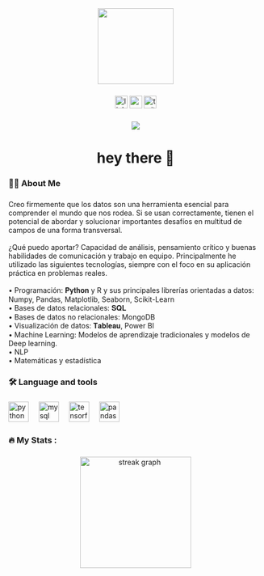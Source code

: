 <div align="center">
  <img height="150" src="https://camo.githubusercontent.com/62da68eb62b1e5f175f7d1f0191dd89a653d7908feb22d37d4a0ab07365d6791/68747470733a2f2f6d656469612e67697068792e636f6d2f6d656469612f4d3967624264396e6244724f5475314d71782f67697068792e676966"  />
</div>

###

<div align="center">
  <img src="https://img.shields.io/static/v1?message=LinkedIn&logo=linkedin&label=&color=0077B5&logoColor=white&labelColor=&style=for-the-badge" height="25" alt="linkedin logo"  />
  <img src="https://img.shields.io/static/v1?message=Youtube&logo=youtube&label=&color=FF0000&logoColor=white&labelColor=&style=for-the-badge" height="25" alt="youtube logo"  />
  <img src="https://img.shields.io/static/v1?message=Twitter&logo=twitter&label=&color=1DA1F2&logoColor=white&labelColor=&style=for-the-badge" height="25" alt="twitter logo"  />
</div>

###

<div align="center">
  <img src="https://visitor-badge.laobi.icu/badge?page_id=glorik189.glorik189&"  />
</div>

###

<h1 align="center">hey there 👋</h1>

###

<h3 align="left">👩‍💻  About Me</h3>

###

<p align="left">Creo firmemente que los datos son una herramienta esencial para comprender el mundo que nos rodea. Si se usan correctamente, tienen el potencial de abordar y solucionar importantes desafíos en multitud de campos de una forma transversal.<br><br>¿Qué puedo aportar? Capacidad de análisis, pensamiento crítico y buenas habilidades de comunicación y trabajo en equipo. Principalmente he utilizado las siguientes tecnologías, siempre con el foco en su aplicación práctica en problemas reales. <br><br>• Programación: 𝐏𝐲𝐭𝐡𝐨𝐧 y R y sus principales librerías orientadas a datos: Numpy, Pandas, Matplotlib, Seaborn, Scikit-Learn<br>• Bases de datos relacionales: 𝐒𝐐𝐋<br>• Bases de datos no relacionales: MongoDB<br>• Visualización de datos: 𝐓𝐚𝐛𝐥𝐞𝐚𝐮, Power BI <br>• Machine Learning: Modelos de aprendizaje tradicionales y modelos de Deep learning.<br>• NLP<br>• Matemáticas y estadística</p>

###

<h3 align="left">🛠 Language and tools</h3>

###

<div align="left">
  <img src="https://cdn.jsdelivr.net/gh/devicons/devicon/icons/python/python-original.svg" height="40" alt="python logo"  />
  <img width="12" />
  <img src="https://cdn.jsdelivr.net/gh/devicons/devicon/icons/mysql/mysql-original.svg" height="40" alt="mysql logo"  />
  <img width="12" />
  <img src="https://cdn.jsdelivr.net/gh/devicons/devicon/icons/tensorflow/tensorflow-original.svg" height="40" alt="tensorflow logo"  />
  <img width="12" />
  <img src="https://cdn.jsdelivr.net/gh/devicons/devicon/icons/pandas/pandas-original.svg" height="40" alt="pandas logo"  />
</div>

###

<h3 align="left">🔥   My Stats :</h3>

###

<div align="center">
  <img src="https://streak-stats.demolab.com?user=glorik189&locale=en&mode=daily&theme=dark&hide_border=false&border_radius=5&order=3" height="220" alt="streak graph"  />
</div>

###
